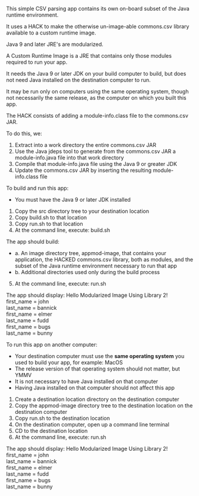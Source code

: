 This simple CSV parsing app contains its own on-board subset of the Java runtime environment.

It uses a HACK to make the otherwise un-image-able commons.csv library available to a custom runtime image.

Java 9 and later JRE's are modularized.

A Custom Runtime Image is a JRE that contains only those modules required to run your app.

It needs the Java 9 or later JDK on your build computer to build, but does not need Java installed on the destination computer to run.

It may be run only on computers using the same operating system, though not necessarily the same release, as the computer on which you built this app.

The HACK consists of adding a module-info.class file to the commons.csv JAR.

To do this, we:

1. Extract into a work directory the entire commons.csv JAR 
2. Use the Java jdeps tool to generate from the commons.csv JAR a module-info.java file into that work directory
3. Compile that module-info.java file using the Java 9 or greater JDK
4. Update the commons.csv JAR by inserting the resulting module-info.class file

To build and run this app:

- You must have the Java 9 or later JDK installed

1. Copy the src directory tree to your destination location
2. Copy build.sh to that location
3. Copy run.sh to that location
4. At the command line, execute: build.sh

The app should build:

* a. An image directory tree, appmod-image, that contains your application, the HACKED commons.csv library, both as modules, and the subset of the Java runtime environment necessary to run that app
* b. Additional directories used only during the build process

5. At the command line, execute: run.sh

The app should display: 
Hello Modularized Image Using Library 2!  
first_name 	= john  
last_name 	= bannick  
first_name 	= elmer  
last_name 	= fudd  
first_name 	= bugs  
last_name 	= bunny   

To run this app on another computer:

- Your destination computer must use the **same operating system** you used to build your app, for example:  MacOS
- The release version of that operating system should not matter, but YMMV
- It is not necessary to have Java installed on that computer
- Having Java installed on that computer should not affect this app

1. Create a destination location directory on the destination computer
2. Copy the appmod-image directory tree to the destination location on the destination computer
4. Copy run.sh to the destination location
5. On the destination computer, open up a command line terminal
6. CD to the destination location
7. At the command line, execute: run.sh

The app should display: 
Hello Modularized Image Using Library 2!  
first_name 	= john  
last_name 	= bannick  
first_name 	= elmer  
last_name 	= fudd  
first_name 	= bugs  
last_name 	= bunny  
